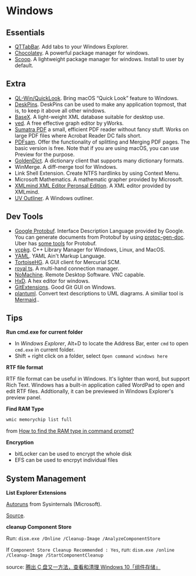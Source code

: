 # Windows

## Essentials

* [QTTabBar](http://qttabbar.wikidot.com/). Add tabs to your Windows Explorer.
* [Chocolatey](http://chocolatey.org/). A powerful package manager for windows.
* [Scoop](http://scoop.sh/). A lightweight package manager for windows. Install to user by default.

## Extra

* [QL-Win/QuickLook](https://github.com/QL-Win/QuickLook/). Bring macOS “Quick Look” feature to Windows.
* [DeskPins](http://efotinis.neocities.org/deskpins/index.html). DeskPins can be used to make any application topmost, that is, to keep it above all other windows. 
* [BaseX](http://www.basex.org/). A light-weight XML database suitable for desktop use.
* [yed](https://www.yworks.com/yed). A free effective graph editor by yWorks.
* [Sumatra PDF](https://www.sumatrapdfreader.org) a small, efficient PDF reader without fancy stuff. Works on large PDF files where Acrobat Reader DC fails short.
* [PDFsam](https://pdfsam.org/). Offer the functionality of splitting and Merging PDF pages. The basic version is free. Note that if you are using macOS, you can use Preview for the purpose.
* [GoldenDict](http://goldendict.org/). A dictionary client that supports many dictionary formats.
* WinMerge. A diff-merge tool for Windows.
* Link Shell Extension. Create NTFS hardlinks by using Context Menu.
* Microsoft Mathematics. A mathematic grapher provided by Microsoft.
* [XMLmind XML Editor Peronsal Edition](http://www.xmlmind.com/xmleditor/download.shtml). A XML editor provided by XMLmind.
* [UV Outliner](http://www.uvoutliner.com/). A Windows outliner.

## Dev Tools

* [Google Protobuf](https://github.com/google/protobuf). Interface Description Language provided by Google. You can generate documents from Protobuf by using [protoc-gen-doc](https://github.com/pseudomuto/protoc-gen-doc). Uber has [some tools](https://github.com/uber/prototool) for Protobuf.
* [vcpkg](https://github.com/Microsoft/vcpkg). C++ Library Manager for Windows, Linux, and MacOS.
* [YAML](http://yaml.org/). YAML Ain't Markup Language.
* [TortoiseHG](https://tortoisehg.bitbucket.io/). A GUI client for Mercurial SCM.
* [royal ts](https://www.royalapplications.com/ts). A multi-hand connection manager.
* [NoMachine](https://www.nomachine.com/). Remote Desktop Software. VNC capable.
* [HxD](http://www.mh-nexus.de/). A hex editor for windows.
* [GitExtensions](https://github.com/gitextensions/gitextensions). Good Git GUI on Windows.
* [plantuml](http://plantuml.com/). Convert text descriptions to UML diagrams. A similiar tool is [Mermaid](https://github.com/knsv/mermaid)..


## Tips

**Run cmd.exe for current folder**

* In *Windows Explorer*, Alt+D to locate the Address Bar, enter `cmd` to open `cmd.exe` in current folder.
* Shift + right click on a folder, select `Open command windows here` 

**RTF file format**

RTF file format can be useful in Windows. It's lighter than word, but support Rich Text. Windows has a built-in application called WordPad to open and edit RTF files. Addtionally, it can be previewed in Windows Explorer's preview panel. 

**Find RAM Type**

```cmd
wmic memorychip list full
```

from [How to find the RAM type in command prompt?](https://superuser.com/questions/606318/how-to-find-the-ram-type-in-command-prompt)

**Encryption**

* bitLocker can be used to encrypt the whole disk
* EFS can be used to encrpyt individual files

## System Management

**List Explorer Extensions**

[Autoruns](https://docs.microsoft.com/en-us/sysinternals/downloads/autoruns) from Sysinternals (Microsoft).

[Source](https://superuser.com/questions/286000/how-to-list-explorer-extensions-and-disable-them).

**cleanup Component Store**

Run: `dism.exe /Online /Cleanup-Image /AnalyzeComponentStore`

If `Component Store Cleanup Recommended : Yes`, run: `dism.exe /online /Cleanup-Image /StartComponentCleanup`

source: [腾出 C 盘又一方法，查看和清理 Windows 10「组件存储」](https://www.sysgeek.cn/windows-10-clean-component-store/)